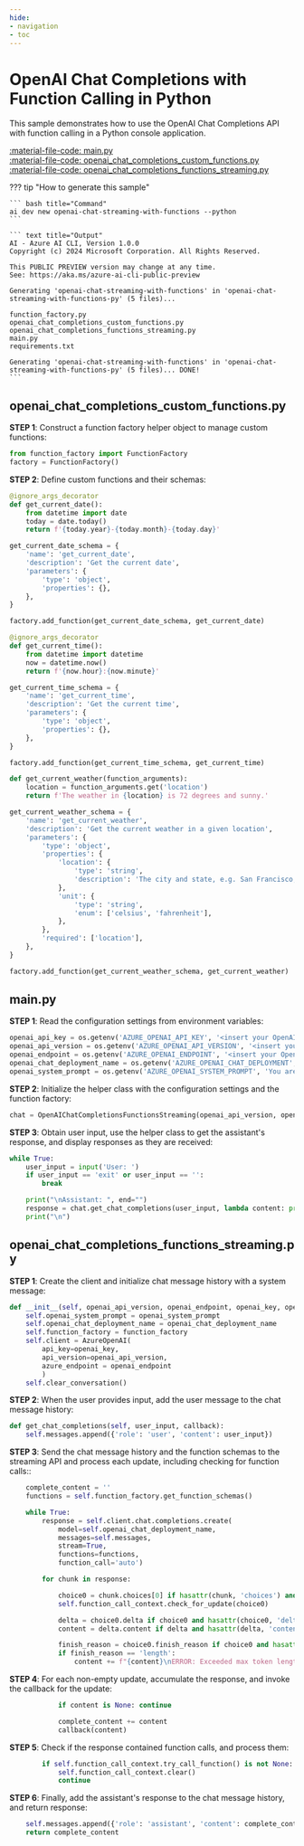 ```yaml
---
hide:
- navigation
- toc
---
```

# OpenAI Chat Completions with Function Calling in Python

This sample demonstrates how to use the OpenAI Chat Completions API with function calling in a Python console application.

[:material-file-code: main.py](./samples/openai-chat-streaming-with-functions-py/main.py)  
[:material-file-code: openai_chat_completions_custom_functions.py](./samples/openai-chat-streaming-with-functions-py/openai_chat_completions_custom_functions.py)  
[:material-file-code: openai_chat_completions_functions_streaming.py](./samples/openai-chat-streaming-with-functions-py/openai_chat_completions_functions_streaming.py)  

??? tip "How to generate this sample"

    ``` bash title="Command"
    ai dev new openai-chat-streaming-with-functions --python
    ```

    ``` text title="Output"
    AI - Azure AI CLI, Version 1.0.0
    Copyright (c) 2024 Microsoft Corporation. All Rights Reserved.

    This PUBLIC PREVIEW version may change at any time.
    See: https://aka.ms/azure-ai-cli-public-preview

    Generating 'openai-chat-streaming-with-functions' in 'openai-chat-streaming-with-functions-py' (5 files)...

    function_factory.py
    openai_chat_completions_custom_functions.py
    openai_chat_completions_functions_streaming.py
    main.py
    requirements.txt

    Generating 'openai-chat-streaming-with-functions' in 'openai-chat-streaming-with-functions-py' (5 files)... DONE!
    ```

## openai_chat_completions_custom_functions.py

**STEP 1**: Construct a function factory helper object to manage custom functions:

``` python title="openai_chat_completions_custom_functions.py"
from function_factory import FunctionFactory
factory = FunctionFactory()
```

**STEP 2**: Define custom functions and their schemas:

``` python title="openai_chat_completions_custom_functions.py"
@ignore_args_decorator
def get_current_date():
    from datetime import date
    today = date.today()
    return f'{today.year}-{today.month}-{today.day}'

get_current_date_schema = {
    'name': 'get_current_date',
    'description': 'Get the current date',
    'parameters': {
        'type': 'object',
        'properties': {},
    },
}

factory.add_function(get_current_date_schema, get_current_date)

@ignore_args_decorator
def get_current_time():
    from datetime import datetime
    now = datetime.now()
    return f'{now.hour}:{now.minute}'

get_current_time_schema = {
    'name': 'get_current_time',
    'description': 'Get the current time',
    'parameters': {
        'type': 'object',
        'properties': {},
    },
}

factory.add_function(get_current_time_schema, get_current_time)

def get_current_weather(function_arguments):
    location = function_arguments.get('location')
    return f'The weather in {location} is 72 degrees and sunny.'

get_current_weather_schema = {
    'name': 'get_current_weather',
    'description': 'Get the current weather in a given location',
    'parameters': {
        'type': 'object',
        'properties': {
            'location': {
                'type': 'string',
                'description': 'The city and state, e.g. San Francisco, CA',
            },
            'unit': {
                'type': 'string',
                'enum': ['celsius', 'fahrenheit'],
            },
        },
        'required': ['location'],
    },
}

factory.add_function(get_current_weather_schema, get_current_weather)
```

## main.py

**STEP 1**: Read the configuration settings from environment variables:

``` python title="main.py"
openai_api_key = os.getenv('AZURE_OPENAI_API_KEY', '<insert your OpenAI API key here>')
openai_api_version = os.getenv('AZURE_OPENAI_API_VERSION', '<insert your Azure OpenAI API version here>')
openai_endpoint = os.getenv('AZURE_OPENAI_ENDPOINT', '<insert your OpenAI endpoint here>')
openai_chat_deployment_name = os.getenv('AZURE_OPENAI_CHAT_DEPLOYMENT', '<insert your OpenAI chat deployment name here>')
openai_system_prompt = os.getenv('AZURE_OPENAI_SYSTEM_PROMPT', 'You are a helpful AI assistant.')
```

**STEP 2**: Initialize the helper class with the configuration settings and the function factory:

``` python title="main.py"
chat = OpenAIChatCompletionsFunctionsStreaming(openai_api_version, openai_endpoint, openai_api_key, openai_chat_deployment_name, openai_system_prompt, factory)
```

**STEP 3**: Obtain user input, use the helper class to get the assistant's response, and display responses as they are received:

``` python title="main.py"
while True:
    user_input = input('User: ')
    if user_input == 'exit' or user_input == '':
        break

    print("\nAssistant: ", end="")
    response = chat.get_chat_completions(user_input, lambda content: print(content, end=""))
    print("\n")
```

## openai_chat_completions_functions_streaming.py

**STEP 1**: Create the client and initialize chat message history with a system message:

``` python title="openai_chat_completions_functions_streaming.py"
def __init__(self, openai_api_version, openai_endpoint, openai_key, openai_chat_deployment_name, openai_system_prompt, function_factory):
    self.openai_system_prompt = openai_system_prompt
    self.openai_chat_deployment_name = openai_chat_deployment_name
    self.function_factory = function_factory
    self.client = AzureOpenAI(
        api_key=openai_key,
        api_version=openai_api_version,
        azure_endpoint = openai_endpoint
        )
    self.clear_conversation()

```

**STEP 2**: When the user provides input, add the user message to the chat message history:

``` python title="openai_chat_completions_functions_streaming.py"
def get_chat_completions(self, user_input, callback):
    self.messages.append({'role': 'user', 'content': user_input})
```

**STEP 3**: Send the chat message history and the function schemas to the streaming API and process each update, including checking for function calls::

``` python title="openai_chat_completions_functions_streaming.py"
    complete_content = ''
    functions = self.function_factory.get_function_schemas()

    while True:
        response = self.client.chat.completions.create(
            model=self.openai_chat_deployment_name,
            messages=self.messages,
            stream=True,
            functions=functions,
            function_call='auto')

        for chunk in response:

            choice0 = chunk.choices[0] if hasattr(chunk, 'choices') and chunk.choices else None
            self.function_call_context.check_for_update(choice0)

            delta = choice0.delta if choice0 and hasattr(choice0, 'delta') else None
            content = delta.content if delta and hasattr(delta, 'content') else ''

            finish_reason = choice0.finish_reason if choice0 and hasattr(choice0, 'finish_reason') else None
            if finish_reason == 'length':
                content += f"{content}\nERROR: Exceeded max token length!"
```

**STEP 4**: For each non-empty update, accumulate the response, and invoke the callback for the update:

``` python title="openai_chat_completions_functions_streaming.py"
            if content is None: continue

            complete_content += content
            callback(content)
```

**STEP 5**: Check if the response contained function calls, and process them:

``` python title="openai_chat_completions_functions_streaming.py"
        if self.function_call_context.try_call_function() is not None:
            self.function_call_context.clear()
            continue
```

**STEP 6**: Finally, add the assistant's response to the chat message history, and return response:

``` python title="openai_chat_completions_functions_streaming.py"
    self.messages.append({'role': 'assistant', 'content': complete_content})
    return complete_content
```


